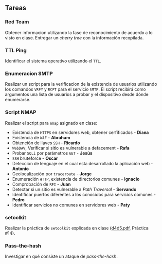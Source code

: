 ## Tareas

### Red Team
Obtener informacion utilizando la fase de reconocimiento de acuerdo a lo visto en clase. Entregar un *cherry tree* con la información recopilada.

### TTL Ping
Identificar el sistema operativo utilizando el `TTL`.

### Enumeracion SMTP
Realizar un script para la verificacion de la existencia de usuarios utilizando los comandos `VRFY` y `RCPT` para el servicio `SMTP`. El script recibirá como argumentos una lista de usuarios a probar y el dispositivo desde dónde enumerarse.

### Script NMAP
Realizar el script para `nmap` asignado en clase:

+ Existencia de `HTTPS` en servidores web, obtener cerfificados - **Diana** 
+ Existencia de `WAF` - **Abraham** 
+ Obtención de llaves `SSH` - **Ricardo**
+ `WebDAV`, Verificar si sitio es vulnerable a defacement - **Rafa**
+ Probar `SQLi` por parámetros `GET` - **Jesús** 
+ `SSH` bruteforce - **Oscar**
+ Detección de lenguaje en el cual esta desarrollado la aplicación web - **Antonio**
+ Geolocalización por `traceroute` - **Jorge**
+ Enumeración `HTTP`, existencia de directorios comunes - **Ignacio**
+ Comprobación de `RFI` - **Juan**
+ Detectar si un sitio es vulnerable a *Path Traversal*  - **Servando**
+ Identificar puertos diferentes a los conocidos para servicios comunes - **Pedro** 
+ Identificar servicios no comunes en servidores web - **Paty** 

### setoolkit
Realizar la práctica de `setoolkit` explicada en clase ([d4d5.pdf](d4d5.pdf), Práctica #14).

### Pass-the-hash

Investigar en qué consiste un ataque de *pass-the-hash*.